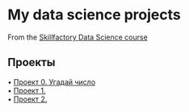 # My data science projects
From the [Skillfactory Data Science course](https://skillfactory.ru/data-scientist)

<h2>Проекты</h2>

• [Проект 0. Угадай число](https://github.com/ElenaEckert/first-project)<br>
• [Проект 1.             ]()<br>
• [Проект 2.             ]()<br>

